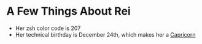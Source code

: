 # A Few Things About Rei

- Her zsh color code is 207
- Her technical birthday is December 24th, which makes her a [Capricorn](https://www.astrology-zodiac-signs.com/zodiac-signs/capricorn/)
